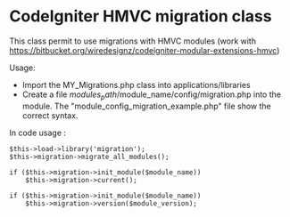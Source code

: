 # CodeIgniter HMVC migration class

This class permit to use migrations with HMVC modules (work with <https://bitbucket.org/wiredesignz/codeigniter-modular-extensions-hmvc>)

Usage:

* Import the MY_Migrations.php class into applications/libraries
* Create a file $modules_path/$module_name/config/migration.php into the module. The "module_config_migration_example.php" file show the correct syntax.

In code usage :

	$this->load->library('migration');
	$this->migration->migrate_all_modules();

	if ($this->migration->init_module($module_name))
		$this->migration->current();

	if ($this->migration->init_module($module_name))
		$this->migration->version($module_version);
